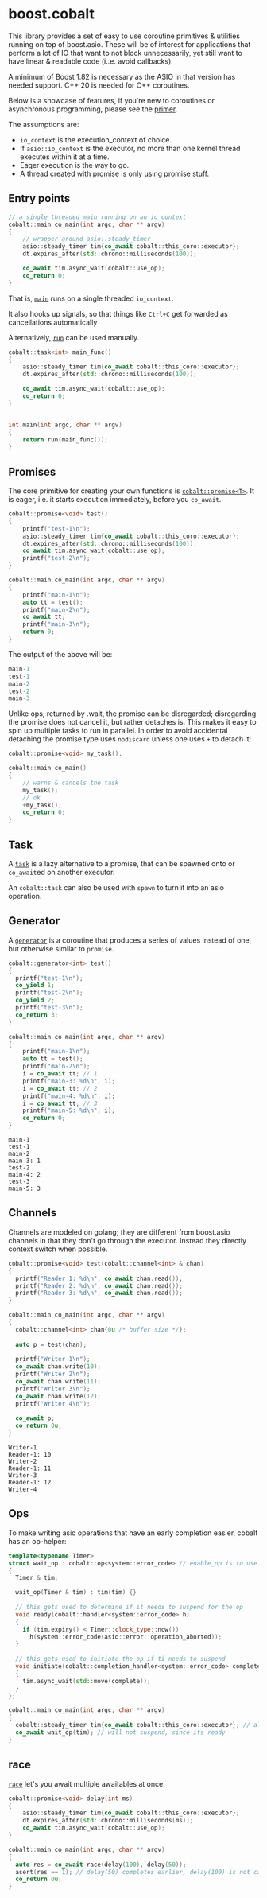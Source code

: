 # boost.cobalt

This library provides a set of easy to use coroutine primitives & utilities running on top of boost.asio.
These will be of interest for applications that perform a lot of IO that want to not block unnecessarily,
yet still want to have linear & readable code (i..e. avoid callbacks).

A minimum of Boost 1.82 is necessary as the ASIO in that version has needed support. C++ 20 is needed for C++ coroutines.

Below is a showcase of features, if you're new to coroutines or asynchronous programming, please see the [primer](https://www.boost.org/doc/libs/master/libs/cobalt/doc/html/index.html#coroutine_primer).

The assumptions are:

 - `io_context` is the execution_context of choice.
 - If `asio::io_context` is the executor, no more than one kernel thread executes within it at a time.
 - Eager execution is the way to go.
 - A thread created with promise is only using promise stuff.

## Entry points

```cpp
// a single threaded main running on an io_context
cobalt::main co_main(int argc, char ** argv)
{
    // wrapper around asio::steady_timer
    asio::steady_timer tim{co_await cobalt::this_coro::executor};
    dt.expires_after(std::chrono::milliseconds(100));

    co_await tim.async_wait(cobalt::use_op);
    co_return 0;
}
```

That is, [`main`](doc/reference/main.adoc) runs on a single threaded `io_context`.

It also hooks up signals, so that things like `Ctrl+C` get forwarded as cancellations automatically

Alternatively, [`run`](doc/reference/run.adoc) can be used manually.

```cpp
cobalt::task<int> main_func()
{
    asio::steady_timer tim{co_await cobalt::this_coro::executor};
    dt.expires_after(std::chrono::milliseconds(100));

    co_await tim.async_wait(cobalt::use_op);
    co_return 0;
}


int main(int argc, char ** argv)
{
    return run(main_func());
}
```

## Promises

The core primitive for creating your own functions is [`cobalt::promise<T>`](doc/reference/promise.adoc).
It is eager, i.e. it starts execution immediately, before you `co_await`.

```cpp
cobalt::promise<void> test()
{
    printf("test-1\n");
    asio::steady_timer tim{co_await cobalt::this_coro::executor};
    dt.expires_after(std::chrono::milliseconds(100));
    co_await tim.async_wait(cobalt::use_op);
    printf("test-2\n");
}

cobalt::main co_main(int argc, char ** argv)
{
    printf("main-1\n");
    auto tt = test();
    printf("main-2\n");
    co_await tt;
    printf("main-3\n");
    return 0;
}
```

The output of the above will be:

```cpp
main-1
test-1
main-2
test-2
main-3
```

Unlike ops, returned by .wait, the promise can be disregarded; disregarding the promise does not cancel it, but rather detaches is. This makes it easy to 
spin up multiple tasks to run in parallel. In order to avoid accidental detaching the promise type uses `nodiscard` unless one uses `+` to detach it:

```cpp
cobalt::promise<void> my_task();

cobalt::main co_main()
{
    // warns & cancels the task
    my_task();
    // ok
    +my_task();
    co_return 0;
}
```

## Task

A [`task`](doc/reference/task.adoc) is a lazy alternative to a promise, that can be spawned onto or `co_await`ed on another executor.

An `cobalt::task` can also be used with `spawn` to turn it into an asio operation.

## Generator

A [`generator`](doc/reference/generator.adoc) is a coroutine that produces a series of values instead of one, but otherwise similar to `promise`.

```cpp
cobalt::generator<int> test()
{
  printf("test-1\n");
  co_yield 1;
  printf("test-2\n");
  co_yield 2;
  printf("test-3\n");
  co_return 3;
}

cobalt::main co_main(int argc, char ** argv)
{
    printf("main-1\n");
    auto tt = test();
    printf("main-2\n");
    i = co_await tt; // 1
    printf("main-3: %d\n", i);
    i = co_await tt; // 2
    printf("main-4: %d\n", i);
    i = co_await tt; // 3
    printf("main-5: %d\n", i);
    co_return 0;
}
```

```
main-1
test-1
main-2
main-3: 1
test-2
main-4: 2
test-3
main-5: 3
```

## Channels

Channels are modeled on golang; they are different from boost.asio channels in that they don't go through the executor.
Instead they directly context switch when possible.

```cpp
cobalt::promise<void> test(cobalt::channel<int> & chan)
{
  printf("Reader 1: %d\n", co_await chan.read());
  printf("Reader 2: %d\n", co_await chan.read());
  printf("Reader 3: %d\n", co_await chan.read());
}

cobalt::main co_main(int argc, char ** argv)
{
  cobalt::channel<int> chan{0u /* buffer size */};
  
  auto p = test(chan);
  
  printf("Writer 1\n");
  co_await chan.write(10);
  printf("Writer 2\n");
  co_await chan.write(11);
  printf("Writer 3\n");
  co_await chan.write(12);
  printf("Writer 4\n");
  
  co_await p;
  co_return 0u;
}
```

````
Writer-1
Reader-1: 10
Writer-2
Reader-1: 11
Writer-3
Reader-1: 12
Writer-4
````

## Ops

To make writing asio operations that have an early completion easier, cobalt has an op-helper:

```cpp
template<typename Timer>
struct wait_op : cobalt::op<system::error_code> // enable_op is to use ADL
{
  Timer & tim;

  wait_op(Timer & tim) : tim(tim) {}
  
  // this gets used to determine if it needs to suspend for the op
  void ready(cobalt::handler<system::error_code> h)
  {
    if (tim.expiry() < Timer::clock_type::now())
      h(system::error_code(asio::error::operation_aborted));
  }
  
  // this gets used to initiate the op if ti needs to suspend
  void initiate(cobalt::completion_handler<system::error_code> complete)
  {
    tim.async_wait(std::move(complete));
  }
};

cobalt::main co_main(int argc, char ** argv)
{
  cobalt::steady_timer tim{co_await cobalt::this_coro::executor}; // already expired
  co_await wait_op(tim); // will not suspend, since its ready
}

```


## race

[`race`](doc/reference/race.adoc) let's you await multiple awaitables at once. 

```cpp
cobalt::promise<void> delay(int ms)
{
    asio::steady_timer tim{co_await cobalt::this_coro::executor};
    dt.expires_after(std::chrono::milliseconds(ms));
    co_await tim.async_wait(cobalt::use_op);
}

cobalt::main co_main(int argc, char ** argv)
{
  auto res = co_await race(delay(100), delay(50));
  asert(res == 1); // delay(50) completes earlier, delay(100) is not cancelled  
  co_return 0u;
}
```

